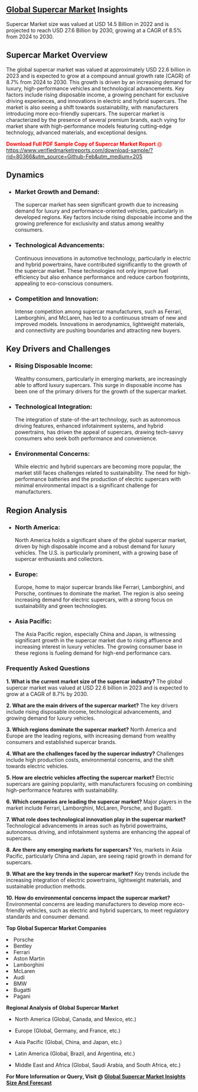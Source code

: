 <h2><a href="https://www.verifiedmarketreports.com/download-sample/?rid=80366&amp;utm_source=Github&amp;utm_medium=205" target="_blank">Global Supercar Market</a> Insights</h2><p>Supercar Market size was valued at USD 14.5 Billion in 2022 and is projected to reach USD 27.6 Billion by 2030, growing at a CAGR of 8.5% from 2024 to 2030.</p><p> <h2>Supercar Market Overview</h2> <p>The global supercar market was valued at approximately USD 22.6 billion in 2023 and is expected to grow at a compound annual growth rate (CAGR) of 8.7% from 2024 to 2030. This growth is driven by an increasing demand for luxury, high-performance vehicles and technological advancements. Key factors include rising disposable income, a growing penchant for exclusive driving experiences, and innovations in electric and hybrid supercars. The market is also seeing a shift towards sustainability, with manufacturers introducing more eco-friendly supercars. The supercar market is characterized by the presence of several premium brands, each vying for market share with high-performance models featuring cutting-edge technology, advanced materials, and exceptional designs. <br> <p><span class=""><span style="color: #ff0000;"><strong>Download Full PDF Sample Copy of Supercar Market Report</strong> @ </span><a href="https://www.verifiedmarketreports.com/download-sample/?rid=80366&amp;utm_source=Github-Feb&amp;utm_medium=205" target="_blank">https://www.verifiedmarketreports.com/download-sample/?rid=80366&amp;utm_source=Github-Feb&amp;utm_medium=205</a></span></p></p> <h2>Dynamics</h2> <ul> <li><h3>Market Growth and Demand:</h3> The supercar market has seen significant growth due to increasing demand for luxury and performance-oriented vehicles, particularly in developed regions. Key factors include rising disposable income and the growing preference for exclusivity and status among wealthy consumers.</li> <li><h3>Technological Advancements:</h3> Continuous innovations in automotive technology, particularly in electric and hybrid powertrains, have contributed significantly to the growth of the supercar market. These technologies not only improve fuel efficiency but also enhance performance and reduce carbon footprints, appealing to eco-conscious consumers.</li> <li><h3>Competition and Innovation:</h3> Intense competition among supercar manufacturers, such as Ferrari, Lamborghini, and McLaren, has led to a continuous stream of new and improved models. Innovations in aerodynamics, lightweight materials, and connectivity are pushing boundaries and attracting new buyers.</li> </ul> <h2>Key Drivers and Challenges</h2> <ul> <li><h3>Rising Disposable Income:</h3> Wealthy consumers, particularly in emerging markets, are increasingly able to afford luxury supercars. This surge in disposable income has been one of the primary drivers for the growth of the supercar market.</li> <li><h3>Technological Integration:</h3> The integration of state-of-the-art technology, such as autonomous driving features, enhanced infotainment systems, and hybrid powertrains, has driven the appeal of supercars, drawing tech-savvy consumers who seek both performance and convenience.</li> <li><h3>Environmental Concerns:</h3> While electric and hybrid supercars are becoming more popular, the market still faces challenges related to sustainability. The need for high-performance batteries and the production of electric supercars with minimal environmental impact is a significant challenge for manufacturers.</li> </ul> <h2>Region Analysis</h2> <ul> <li><h3>North America:</h3> North America holds a significant share of the global supercar market, driven by high disposable income and a robust demand for luxury vehicles. The U.S. is particularly prominent, with a growing base of supercar enthusiasts and collectors.</li> <li><h3>Europe:</h3> Europe, home to major supercar brands like Ferrari, Lamborghini, and Porsche, continues to dominate the market. The region is also seeing increasing demand for electric supercars, with a strong focus on sustainability and green technologies.</li> <li><h3>Asia Pacific:</h3> The Asia Pacific region, especially China and Japan, is witnessing significant growth in the supercar market due to rising affluence and increasing interest in luxury vehicles. The growing consumer base in these regions is fueling demand for high-end performance cars.</li> </ul> <h3>Frequently Asked Questions</h3> <p><strong>1. What is the current market size of the supercar industry?</strong> The global supercar market was valued at USD 22.6 billion in 2023 and is expected to grow at a CAGR of 8.7% by 2030.</p> <p><strong>2. What are the main drivers of the supercar market?</strong> The key drivers include rising disposable income, technological advancements, and growing demand for luxury vehicles.</p> <p><strong>3. Which regions dominate the supercar market?</strong> North America and Europe are the leading regions, with increasing demand from wealthy consumers and established supercar brands.</p> <p><strong>4. What are the challenges faced by the supercar industry?</strong> Challenges include high production costs, environmental concerns, and the shift towards electric vehicles.</p> <p><strong>5. How are electric vehicles affecting the supercar market?</strong> Electric supercars are gaining popularity, with manufacturers focusing on combining high-performance features with sustainability.</p> <p><strong>6. Which companies are leading the supercar market?</strong> Major players in the market include Ferrari, Lamborghini, McLaren, Porsche, and Bugatti.</p> <p><strong>7. What role does technological innovation play in the supercar market?</strong> Technological advancements in areas such as hybrid powertrains, autonomous driving, and infotainment systems are enhancing the appeal of supercars.</p> <p><strong>8. Are there any emerging markets for supercars?</strong> Yes, markets in Asia Pacific, particularly China and Japan, are seeing rapid growth in demand for supercars.</p> <p><strong>9. What are the key trends in the supercar market?</strong> Key trends include the increasing integration of electric powertrains, lightweight materials, and sustainable production methods.</p> <p><strong>10. How do environmental concerns impact the supercar market?</strong> Environmental concerns are leading manufacturers to develop more eco-friendly vehicles, such as electric and hybrid supercars, to meet regulatory standards and consumer demand.</p> </p><p><strong>Top Global Supercar Market Companies</strong></p><div data-test-id=""><p><li>Porsche</li><li> Bentley</li><li> Ferrari</li><li> Aston Martin</li><li> Lamborghini</li><li> McLaren</li><li> Audi</li><li> BMW</li><li> Bugatti</li><li> Pagani</li></p><div><strong>Regional Analysis of&nbsp;Global Supercar Market</strong></div><ul><li dir="ltr"><p dir="ltr">North America&nbsp;(Global, Canada, and Mexico, etc.)</p></li><li dir="ltr"><p dir="ltr">Europe (Global, Germany, and France, etc.)</p></li><li dir="ltr"><p dir="ltr">Asia Pacific&nbsp;(Global, China, and Japan, etc.)</p></li><li dir="ltr"><p dir="ltr">Latin America&nbsp;(Global, Brazil, and Argentina, etc.)</p></li><li dir="ltr">Middle East and Africa&nbsp;(Global, Saudi Arabia, and South Africa, etc.)</li></ul><p><strong>For More Information or Query, Visit @&nbsp;</strong><strong><a href="https://www.verifiedmarketreports.com/product/global-supercar-market-growth-2019-2024/?utm_source=Github&amp;utm_medium=205" target="_blank">Global Supercar Market Insights Size And Forecast</a></strong></p></div>
